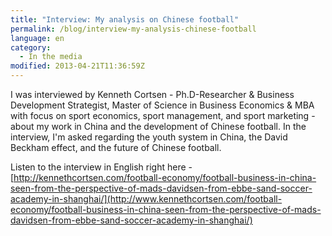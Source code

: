 ```yaml
---
title: "Interview: My analysis on Chinese football"
permalink: /blog/interview-my-analysis-chinese-football
language: en
category:
  - In the media
modified: 2013-04-21T11:36:59Z
---
```


I was interviewed by Kenneth Cortsen - Ph.D-Researcher & Business Development Strategist, Master of Science in Business Economics & MBA with focus on sport economics, sport management, and sport marketing - about my work in China and the development of Chinese football. In the interview, I'm asked regarding the youth system in China, the David Beckham effect, and the future of Chinese football.

Listen to the interview in English right here - [http://kennethcortsen.com/football-economy/football-business-in-china-seen-from-the-perspective-of-mads-davidsen-from-ebbe-sand-soccer-academy-in-shanghai/](http://www.kennethcortsen.com/football-economy/football-business-in-china-seen-from-the-perspective-of-mads-davidsen-from-ebbe-sand-soccer-academy-in-shanghai/)
